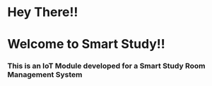 <h1>Hey There!!</h1>
<h1>Welcome to Smart Study!!</h1>

<h3>This is an IoT Module developed for a Smart Study Room Management System</h3>
